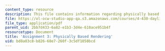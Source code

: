 ```yaml
---
content_type: resource
description: This file contains information regarding physically based rendering.
file: https://ol-ocw-studio-app-qa.s3.amazonaws.com/courses/4-430-daylighting-spring-2012/bd8a03c8b82668e7260f3c5df1058bcd_MIT4_430S12_hw3.pdf
file_type: application/pdf
parent_uid: 2bb7d433-6a82-e1b3-3d4e-610ace951b4f
resourcetype: Document
title: 'Assignment 3: Physically Based Rendering'
uid: bd8a03c8-b826-68e7-260f-3c5df1058bcd
---
```


